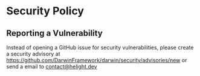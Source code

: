 # Security Policy
## Reporting a Vulnerability

Instead of opening a GitHub issue for security vulnerabilities, please create a security advisory at
https://github.com/DarwinFramework/darwin/security/advisories/new
or send a email to contact@helight.dev
